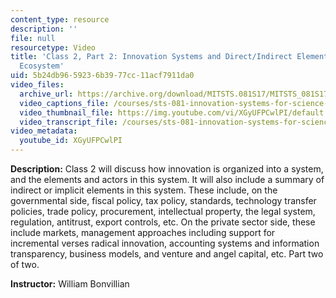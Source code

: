 ```yaml
---
content_type: resource
description: ''
file: null
resourcetype: Video
title: 'Class 2, Part 2: Innovation Systems and Direct/Indirect Elements in the Innovation
  Ecosystem'
uid: 5b24db96-5923-6b39-77cc-11acf7911da0
video_files:
  archive_url: https://archive.org/download/MITSTS.081S17/MITSTS_081S17_Class02_2_300k.mp4
  video_captions_file: /courses/sts-081-innovation-systems-for-science-technology-energy-manufacturing-and-health-spring-2017/abaf2cc4a3a35903b75306e71a4b7ee5_XGyUFPCwlPI.vtt
  video_thumbnail_file: https://img.youtube.com/vi/XGyUFPCwlPI/default.jpg
  video_transcript_file: /courses/sts-081-innovation-systems-for-science-technology-energy-manufacturing-and-health-spring-2017/a46a4eb4073e69d9f7b45c0ff344b346_XGyUFPCwlPI.pdf
video_metadata:
  youtube_id: XGyUFPCwlPI
---
```


**Description:** Class 2 will discuss how innovation is organized into a system, and the elements and actors in this system. It will also include a summary of indirect or implicit elements in this system. These include, on the governmental side, fiscal policy, tax policy, standards, technology transfer policies, trade policy, procurement, intellectual property, the legal system, regulation, antitrust, export controls, etc. On the private sector side, these include markets, management approaches including support for incremental verses radical innovation, accounting systems and information transparency, business models, and venture and angel capital, etc. Part two of two.

**Instructor:** William Bonvillian